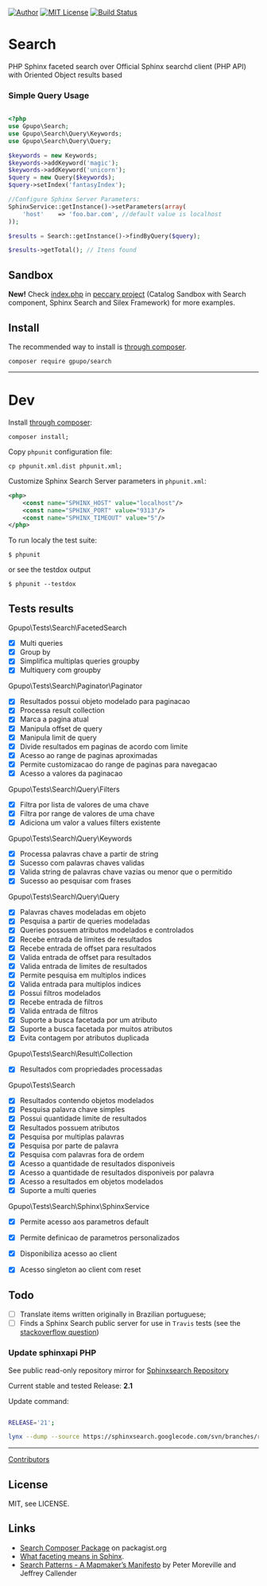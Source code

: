 [![Author](http://img.shields.io/badge/author-@gpupo-blue.svg)](https://twitter.com/gpupo)
[![MIT License](https://img.shields.io/badge/license-MIT-brightgreen.svg)](https://github.com/gpupo/search/blob/master/LICENSE)
[![Build Status](https://travis-ci.org/gpupo/search.svg?branch=master)](https://travis-ci.org/gpupo/search)

# Search

PHP Sphinx faceted search over Official Sphinx searchd client (PHP API) with Oriented Object results based

### Simple Query Usage

```PHP

<?php
use Gpupo\Search;
use Gpupo\Search\Query\Keywords;
use Gpupo\Search\Query\Query;

$keywords = new Keywords;
$keywords->addKeyword('magic');
$keywords->addKeyword('unicorn');
$query = new Query($keywords);
$query->setIndex('fantasyIndex');

//Configure Sphinx Server Parameters:
SphinxService::getInstance()->setParameters(array(
	'host'    => 'foo.bar.com', //default value is localhost
));

$results = Search::getInstance()->findByQuery($query);

$results->getTotal(); // Itens found

```
## Sandbox

**New!** Check [index.php](https://github.com/gpupo/peccary/blob/master/web/index.php)
in [peccary project](https://github.com/gpupo/peccary/)
(Catalog Sandbox with Search component, Sphinx Search and Silex Framework) for more examples.


## Install

The recommended way to install is [through composer](http://getcomposer.org).

    composer require gpupo/search

---

# Dev

Install [through composer](http://getcomposer.org):

	composer install;

Copy ``phpunit`` configuration file:

    cp phpunit.xml.dist phpunit.xml;

Customize Sphinx Search Server parameters in ``phpunit.xml``:

```XML
<php>
	<const name="SPHINX_HOST" value="localhost"/>
 	<const name="SPHINX_PORT" value="9313"/>
 	<const name="SPHINX_TIMEOUT" value="5"/>
</php>
```

To run localy the test suite:

    $ phpunit

or see the testdox output

    $ phpunit --testdox


## Tests results

<!-- output of this command:
         phpunit --testdox | sed "s/.*\[/-&/" | sed 's/.*Gpupo.*/&\'$'\n/g'
-->

Gpupo\Tests\Search\FacetedSearch

- [x] Multi queries
- [x] Group by
- [x] Simplifica multiplas queries groupby
- [x] Multiquery com groupby

Gpupo\Tests\Search\Paginator\Paginator

- [x] Resultados possui objeto modelado para paginacao
- [x] Processa result collection
- [x] Marca a pagina atual
- [x] Manipula offset de query
- [x] Manipula limit de query
- [x] Divide resultados em paginas de acordo com limite
- [x] Acesso ao range de paginas aproximadas
- [x] Permite customizacao do range de paginas para navegacao
- [x] Acesso a valores da paginacao

Gpupo\Tests\Search\Query\Filters

- [x] Filtra por lista de valores de uma chave
- [x] Filtra por range de valores de uma chave
- [x] Adiciona um valor a values filters existente

Gpupo\Tests\Search\Query\Keywords

- [x] Processa palavras chave a partir de string
- [x] Sucesso com palavras chaves validas
- [x] Valida string de palavras chave vazias ou menor que o permitido
- [x] Sucesso ao pesquisar com frases

Gpupo\Tests\Search\Query\Query

- [x] Palavras chaves modeladas em objeto
- [x] Pesquisa a partir de queries modeladas
- [x] Queries possuem atributos modelados e controlados
- [x] Recebe entrada de limites de resultados
- [x] Recebe entrada de offset para resultados
- [x] Valida entrada de offset para resultados
- [x] Valida entrada de limites de resultados
- [x] Permite pesquisa em multiplos indices
- [x] Valida entrada para multiplos indices
- [x] Possui filtros modelados
- [x] Recebe entrada de filtros
- [x] Valida entrada de filtros
- [x] Suporte a busca facetada por um atributo
- [x] Suporte a busca facetada por muitos atributos
- [x] Evita contagem por atributos duplicada

Gpupo\Tests\Search\Result\Collection

- [x] Resultados com propriedades processadas

Gpupo\Tests\Search

- [x] Resultados contendo objetos modelados
- [x] Pesquisa palavra chave simples
- [x] Possui quantidade limite de resultados
- [x] Resultados possuem atributos
- [x] Pesquisa por multiplas palavras
- [x] Pesquisa por parte de palavra
- [x] Pesquisa com palavras fora de ordem
- [x] Acesso a quantidade de resultados disponiveis
- [x] Acesso a quantidade de resultados disponiveis por palavra
- [x] Acesso a resultados em objetos modelados
- [x] Suporte a multi queries

Gpupo\Tests\Search\Sphinx\SphinxService

- [x] Permite acesso aos parametros default
- [x] Permite definicao de parametros personalizados
- [x] Disponibiliza acesso ao client
- [x] Acesso singleton ao client com reset


## Todo

- [ ] Translate items written originally in Brazilian portuguese;
- [ ] Finds a Sphinx Search public server for use in ``Travis`` tests (see the [stackoverflow question](http://stackoverflow.com/questions/24958234/there-are-sphinx-search-public-servers))

###  Update sphinxapi PHP

See public read-only repository mirror for [Sphinxsearch Repository](https://code.google.com/p/sphinxsearch/)

Current stable and tested Release: **2.1**

Update command:

```bash

RELEASE='21';

lynx --dump --source https://sphinxsearch.googlecode.com/svn/branches/rel${RELEASE}/api/sphinxapi.php > src//Sphinx/sphinxapi.php

```

----

[Contributors](https://github.com/gpupo/search/graphs/contributors)

## License

MIT, see LICENSE.

## Links

* [Search Composer Package](https://packagist.org/packages/gpupo/search) on packagist.org
* [What faceting means in Sphinx](http://sphinxsearch.com/blog/2013/06/21/faceted-search-with-sphinx/).
* [Search Patterns - A Mapmaker’s Manifesto](http://tm.durusau.net/?p=602) by Peter Moreville and Jeffrey Callender
